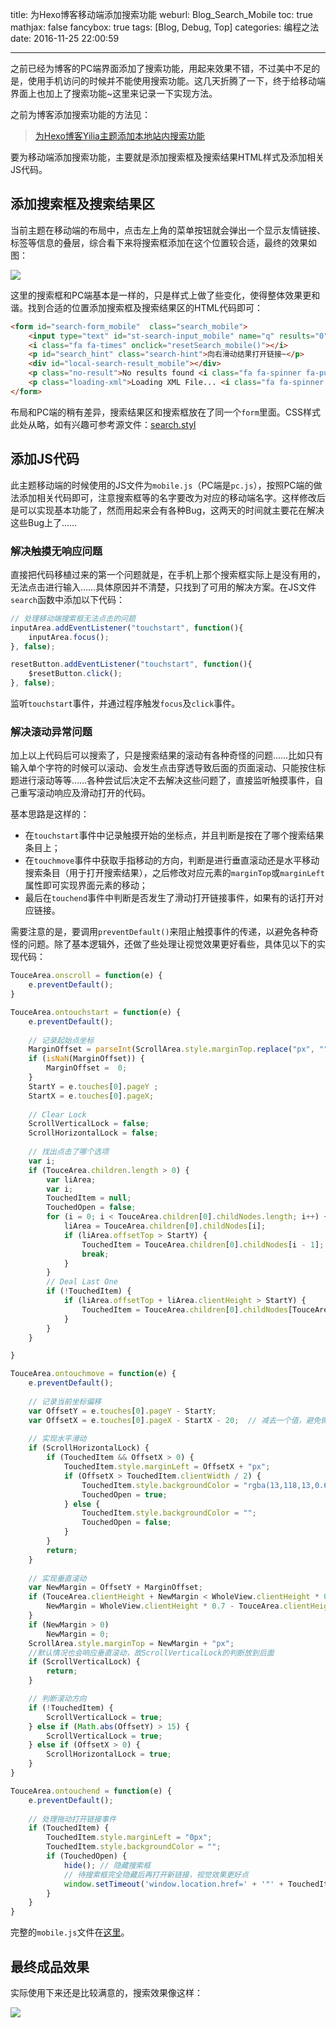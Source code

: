 title: 为Hexo博客移动端添加搜索功能
weburl: Blog_Search_Mobile
toc: true
mathjax: false
fancybox: true
tags: [Blog, Debug, Top]
categories: 编程之法
date: 2016-11-25 22:00:59

---

之前已经为博客的PC端界面添加了搜索功能，用起来效果不错，不过美中不足的是，使用手机访问的时候并不能使用搜索功能。这几天折腾了一下，终于给移动端界面上也加上了搜索功能~这里来记录一下实现方法。

<!--more-->

之前为博客添加搜索功能的方法见：

> [为Hexo博客Yilia主题添加本地站内搜索功能](/2016/10/10/%E4%B8%BAHexo%E5%8D%9A%E5%AE%A2Yilia%E4%B8%BB%E9%A2%98%E6%B7%BB%E5%8A%A0%E6%9C%AC%E5%9C%B0%E7%AB%99%E5%86%85%E6%90%9C%E7%B4%A2%E5%8A%9F%E8%83%BD/)

要为移动端添加搜索功能，主要就是添加搜索框及搜索结果HTML样式及添加相关JS代码。

## 添加搜索框及搜索结果区

当前主题在移动端的布局中，点击左上角的菜单按钮就会弹出一个显示友情链接、标签等信息的叠层，综合看下来将搜索框添加在这个位置较合适，最终的效果如图：

![](https://img.gaomf.cn/20161125210304.png)

这里的搜索框和PC端基本是一样的，只是样式上做了些变化，使得整体效果更和谐。找到合适的位置添加搜索框及搜索结果区的HTML代码即可：

```HTML
<form id="search-form_mobile"  class="search_mobile">
    <input type="text" id="st-search-input_mobile" name="q" results="0" class="st-default-search-input_mobile" maxlength="50" placeholder="Search..." autocomplete="off" autocorrect="off">
    <i class="fa fa-times" onclick="resetSearch_mobile()"></i>
    <p id="search_hint" class="search-hint">向右滑动结果打开链接~</p>
    <div id="local-search-result_mobile"></div>
    <p class="no-result">No results found <i class="fa fa-spinner fa-pulse"></i></p>
    <p class="loading-xml">Loading XML File... <i class="fa fa-spinner fa-pulse"></i></p>
</form>
```

布局和PC端的稍有差异，搜索结果区和搜索框放在了同一个`form`里面。CSS样式此处从略，如有兴趣可参考源文件：[search.styl](https://github.com/g199209/BlogTheme/blob/master/source/css/_partial/search.styl)

## 添加JS代码

此主题移动端的时候使用的JS文件为`mobile.js`（PC端是`pc.js`），按照PC端的做法添加相关代码即可，注意搜索框等的名字要改为对应的移动端名字。这样修改后是可以实现基本功能了，然而用起来会有各种Bug，这两天的时间就主要花在解决这些Bug上了……

### 解决触摸无响应问题
直接把代码移植过来的第一个问题就是，在手机上那个搜索框实际上是没有用的，无法点击进行输入……具体原因并不清楚，只找到了可用的解决方案。在JS文件`search`函数中添加以下代码：

``` js
// 处理移动端搜索框无法点击的问题
inputArea.addEventListener("touchstart", function(){
    inputArea.focus();
}, false);

resetButton.addEventListener("touchstart", function(){
    $resetButton.click();
}, false);
```

监听`touchstart`事件，并通过程序触发`focus`及`click`事件。

### 解决滚动异常问题
加上以上代码后可以搜索了，只是搜索结果的滚动有各种奇怪的问题……比如只有输入单个字符的时候可以滚动、会发生点击穿透导致后面的页面滚动、只能按住标题进行滚动等等……各种尝试后决定不去解决这些问题了，直接监听触摸事件，自己重写滚动响应及滑动打开的代码。

基本思路是这样的：

- 在`touchstart`事件中记录触摸开始的坐标点，并且判断是按在了哪个搜索结果条目上；
- 在`touchmove`事件中获取手指移动的方向，判断是进行垂直滚动还是水平移动搜索条目（用于打开搜索结果），之后修改对应元素的`marginTop`或`marginLeft`属性即可实现界面元素的移动；
- 最后在`touchend`事件中判断是否发生了滑动打开链接事件，如果有的话打开对应链接。

需要注意的是，要调用`preventDefault()`来阻止触摸事件的传递，以避免各种奇怪的问题。除了基本逻辑外，还做了些处理让视觉效果更好看些，具体见以下的实现代码：

``` js
TouceArea.onscroll = function(e) {
    e.preventDefault();
}

TouceArea.ontouchstart = function(e) {
    e.preventDefault();
    
    // 记录起始点坐标
    MarginOffset = parseInt(ScrollArea.style.marginTop.replace("px", ""));
    if (isNaN(MarginOffset)) {
        MarginOffset =  0;
    }
    StartY = e.touches[0].pageY ;
    StartX = e.touches[0].pageX;
    
    // Clear Lock
    ScrollVerticalLock = false;
    ScrollHorizontalLock = false;
    
    // 找出点击了哪个选项
    var i;
    if (TouceArea.children.length > 0) {
        var liArea;
        var i;
        TouchedItem = null;
        TouchedOpen = false;
        for (i = 0; i < TouceArea.children[0].childNodes.length; i++) {
            liArea = TouceArea.children[0].childNodes[i];
            if (liArea.offsetTop > StartY) {
                TouchedItem = TouceArea.children[0].childNodes[i - 1];
                break;
            }
        }
        // Deal Last One
        if (!TouchedItem) {
            if (liArea.offsetTop + liArea.clientHeight > StartY) {
                TouchedItem = TouceArea.children[0].childNodes[TouceArea.children[0].childNodes.length - 1];
            }
        }
    }

}

TouceArea.ontouchmove = function(e) {
    e.preventDefault();
    
    // 记录当前坐标偏移
    var OffsetY = e.touches[0].pageY - StartY;
    var OffsetX = e.touches[0].pageX - StartX - 20;  // 减去一个值，避免微小移动也触发事件，影响体验
    
    // 实现水平滑动
    if (ScrollHorizontalLock) {
        if (TouchedItem && OffsetX > 0) {
            TouchedItem.style.marginLeft = OffsetX + "px";
            if (OffsetX > TouchedItem.clientWidth / 2) {
                TouchedItem.style.backgroundColor = "rgba(13,118,13,0.60)";
                TouchedOpen = true;
            } else {
                TouchedItem.style.backgroundColor = "";
                TouchedOpen = false;
            }
        }
        return;
    }
    
    // 实现垂直滚动
    var NewMargin = OffsetY + MarginOffset;
    if (TouceArea.clientHeight + NewMargin < WholeView.clientHeight * 0.7) {
        NewMargin = WholeView.clientHeight * 0.7 - TouceArea.clientHeight;
    }
    if (NewMargin > 0)
        NewMargin = 0;
    ScrollArea.style.marginTop = NewMargin + "px";
    //默认情况也会响应垂直滚动，故ScrollVerticalLock的判断放到后面
    if (ScrollVerticalLock) {
        return;
    }

    // 判断滚动方向
    if (!TouchedItem) {
        ScrollVerticalLock = true;
    } else if (Math.abs(OffsetY) > 15) {
        ScrollVerticalLock = true;
    } else if (OffsetX > 0) {
        ScrollHorizontalLock = true;
    }
}

TouceArea.ontouchend = function(e) {
    e.preventDefault();
    
    // 处理拖动打开链接事件
    if (TouchedItem) {
        TouchedItem.style.marginLeft = "0px";
        TouchedItem.style.backgroundColor = "";
        if (TouchedOpen) {
            hide(); // 隐藏搜索框
            // 待搜索框完全隐藏后再打开新链接，视觉效果更好点
            window.setTimeout('window.location.href=' + '"' + TouchedItem.children[0].href + '"', 200);
        }                        
    }
}
```

完整的`mobile.js`文件在[这里](https://github.com/g199209/BlogTheme/blob/master/source/js/mobile.js)。

## 最终成品效果
实际使用下来还是比较满意的，搜索效果像这样：

![](https://img.gaomf.cn/Search_mobile.gif)




